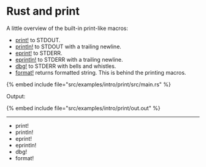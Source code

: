 # Rust and print

A little overview of the built-in print-like macros:

* [print!](https://doc.rust-lang.org/std/macro.print.html)    to STDOUT.
* [println!](https://doc.rust-lang.org/std/macro.println.html)  to STDOUT with a trailing newline.
* [eprint!](https://doc.rust-lang.org/std/macro.eprint.html)   to STDERR.
* [eprintln!](https://doc.rust-lang.org/std/macro.eprintln.html) to STDERR with a trailing newline.
* [dbg!](https://doc.rust-lang.org/std/macro.dbg.html)      to STDERR with bells and whistles.
* [format!](https://doc.rust-lang.org/std/macro.format.html)  returns formatted string. This is behind the printing macros.

{% embed include file="src/examples/intro/print/src/main.rs" %}

Output:

{% embed include file="src/examples/intro/print/out.out" %}


---

* print!
* println!
* eprint!
* eprintln!
* dbg!
* format!



